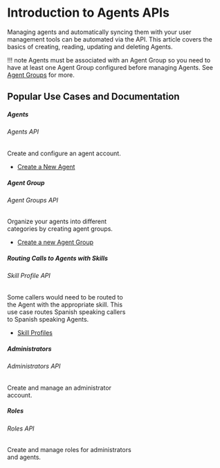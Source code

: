 # Introduction to Agents APIs

Managing agents and automatically syncing them with your user management tools can be automated via the API. This article covers the basics of creating, reading, updating and deleting Agents.

!!! note
    Agents must be associated with an Agent Group so you need to have at least one Agent Group configured before managing Agents. See [Agent Groups](./agent-groups) for more.

## Popular Use Cases and Documentation

<div class="card-deck">

  <div class="card" style="width: 18rem;">
    <div class="card-body pt-0 pb-0">
      <h5 class="card-title">Agents</h5>
      <h6 class="card-subtitle mb-2 text-muted">Agents API</h6>
      <p class="card-text">Create and configure an agent account.</p>
      <ul class="pl-0 ml-4">
      <li><a href="./agents/" class="card-link">Create a New Agent</a></li>
      </ul>
    </div>
  </div>

  <div class="card" style="width: 18rem;">
    <div class="card-body pt-0 pb-0">
      <h5 class="card-title">Agent Group</h5>
      <h6 class="card-subtitle mb-2 text-muted">Agent Groups API</h6>
      <p class="card-text">Organize your agents into different categories by creating agent groups.</p>
      <ul class="pl-0 ml-4">
      <li><a href="./agent-groups/" class="card-link">Create a new Agent Group</a></li>
      </ul>
    </div>
  </div>

  <div class="card" style="width: 18rem;">
    <div class="card-body pt-0 pb-0">
      <h5 class="card-title">Routing Calls to Agents with Skills</h5>
      <h6 class="card-subtitle mb-2 text-muted">Skill Profile API</h6>
      <p class="card-text">Some callers would need to be routed to the Agent with the appropriate skill. This use case routes Spanish speaking callers to Spanish speaking Agents.</p>
      <ul class="pl-0 ml-4">
      <li><a href="./skill-profile/" class="card-link">Skill Profiles</a></li>
      </ul>
    </div>
  </div>
</div>
<div class="card-deck">

  <div class="card" style="width: 18rem;">
    <div class="card-body pt-0 pb-0">
      <h5 class="card-title">Administrators</h5>
      <h6 class="card-subtitle mb-2 text-muted">Administrators API</h6>
      <p class="card-text">Create and manage an administrator account.</p>
      <ul class="pl-0 ml-4">
      </ul>
    </div>
  </div>

  <div class="card" style="width: 18rem;">
    <div class="card-body pt-0 pb-0">
      <h5 class="card-title">Roles</h5>
      <h6 class="card-subtitle mb-2 text-muted">Roles API</h6>
      <p class="card-text">Create and manage roles for administrators and agents.</p>
      <ul class="pl-0 ml-4">
      </ul>
    </div>
  </div>


</div>
